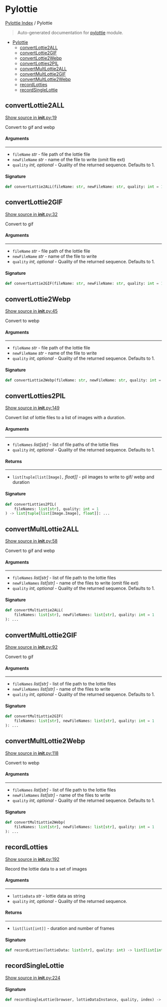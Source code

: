 # Pylottie

[Pylottie Index](../README.md#pylottie-index) / Pylottie

> Auto-generated documentation for [pylottie](../../../pylottie/__init__.py) module.

- [Pylottie](#pylottie)
  - [convertLottie2ALL](#convertlottie2all)
  - [convertLottie2GIF](#convertlottie2gif)
  - [convertLottie2Webp](#convertlottie2webp)
  - [convertLotties2PIL](#convertlotties2pil)
  - [convertMultLottie2ALL](#convertmultlottie2all)
  - [convertMultLottie2GIF](#convertmultlottie2gif)
  - [convertMultLottie2Webp](#convertmultlottie2webp)
  - [recordLotties](#recordlotties)
  - [recordSingleLottie](#recordsinglelottie)

## convertLottie2ALL

[Show source in __init__.py:19](../../../pylottie/__init__.py#L19)

Convert to gif and webp

#### Arguments

----
 - `fileName` *str* - file path of the lottie file
 - `newFileName` *str* - name of the file to write (omit file ext)
 - `quality` *int, optional* - Quality of the returned sequence. Defaults to 1.

#### Signature

```python
def convertLottie2ALL(fileName: str, newFileName: str, quality: int = 1): ...
```



## convertLottie2GIF

[Show source in __init__.py:32](../../../pylottie/__init__.py#L32)

Convert to gif

#### Arguments

----
 - `fileName` *str* - file path of the lottie file
 - `newFileName` *str* - name of the file to write
 - `quality` *int, optional* - Quality of the returned sequence. Defaults to 1.

#### Signature

```python
def convertLottie2GIF(fileName: str, newFileName: str, quality: int = 1): ...
```



## convertLottie2Webp

[Show source in __init__.py:45](../../../pylottie/__init__.py#L45)

Convert to webp

#### Arguments

----
 - `fileName` *str* - file path of the lottie file
 - `newFileName` *str* - name of the file to write
 - `quality` *int, optional* - Quality of the returned sequence. Defaults to 1.

#### Signature

```python
def convertLottie2Webp(fileName: str, newFileName: str, quality: int = 1): ...
```



## convertLotties2PIL

[Show source in __init__.py:149](../../../pylottie/__init__.py#L149)

Convert list of lottie files to a list of images with a duration.

#### Arguments

----
 - `fileNames` *list[str]* - list of file paths of the lottie files
 - `quality` *int, optional* - Quality of the returned sequence. Defaults to 1.

#### Returns

-------
 - `list[tuple[list[Image],` *float]]* - pil images to write to gif/ webp and duration

#### Signature

```python
def convertLotties2PIL(
    fileNames: list[str], quality: int = 1
) -> list[tuple[list[Image.Image], float]]: ...
```



## convertMultLottie2ALL

[Show source in __init__.py:58](../../../pylottie/__init__.py#L58)

Convert to gif and webp

#### Arguments

----
 - `fileNames` *list[str]* - list of file path to the lottie files
 - `newFileNames` *list[str]* - name of the files to write (omit file ext)
 - `quality` *int, optional* - Quality of the returned sequence. Defaults to 1.

#### Signature

```python
def convertMultLottie2ALL(
    fileNames: list[str], newFileNames: list[str], quality: int = 1
): ...
```



## convertMultLottie2GIF

[Show source in __init__.py:92](../../../pylottie/__init__.py#L92)

Convert to gif

#### Arguments

----
 - `fileNames` *list[str]* - list of file path to the lottie files
 - `newFileNames` *list[str]* - name of the files to write
 - `quality` *int, optional* - Quality of the returned sequence. Defaults to 1.

#### Signature

```python
def convertMultLottie2GIF(
    fileNames: list[str], newFileNames: list[str], quality: int = 1
): ...
```



## convertMultLottie2Webp

[Show source in __init__.py:118](../../../pylottie/__init__.py#L118)

Convert to webp

#### Arguments

----
 - `fileNames` *list[str]* - list of file path to the lottie files
 - `newFileNames` *list[str]* - name of the files to write
 - `quality` *int, optional* - Quality of the returned sequence. Defaults to 1.

#### Signature

```python
def convertMultLottie2Webp(
    fileNames: list[str], newFileNames: list[str], quality: int = 1
): ...
```



## recordLotties

[Show source in __init__.py:192](../../../pylottie/__init__.py#L192)

Record the lottie data to a set of images

#### Arguments

----
 - `lottieData` *str* - lottie data as string
 - `quality` *int, optional* - Quality of the returned sequence.

#### Returns

-------
 - `list[list[int]]` - duration and number of frames

#### Signature

```python
def recordLotties(lottieData: list[str], quality: int) -> list[list[int]]: ...
```



## recordSingleLottie

[Show source in __init__.py:224](../../../pylottie/__init__.py#L224)

#### Signature

```python
def recordSingleLottie(browser, lottieDataInstance, quality, index) -> list[int]: ...
```